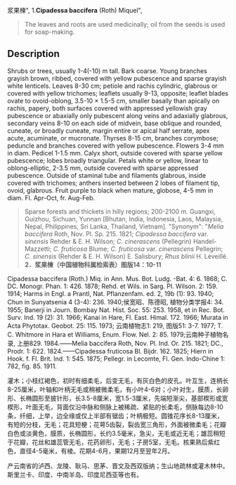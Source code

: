 浆果楝",
1.**Cipadessa baccifera** (Roth) Miquel",

> The leaves and roots are used medicinally; oil from the seeds is used for soap-making.

## Description
Shrubs or trees, usually 1-4(-10) m tall. Bark coarse. Young branches grayish brown, ribbed, covered with yellow pubescence and sparse grayish white lenticels. Leaves 8-30 cm; petiole and rachis cylindric, glabrous or covered with yellow trichomes; leaflets usually 9-13, opposite; leaflet blades ovate to ovoid-oblong, 3.5-10 × 1.5-5 cm, smaller basally than apically on rachis, papery, both surfaces covered with appressed yellowish gray pubescence or abaxially only pubescent along veins and adaxially glabrous, secondary veins 8-10 on each side of midvein, base oblique and rounded, cuneate, or broadly cuneate, margin entire or apical half serrate, apex acute, acuminate, or mucronate. Thyrses 8-15 cm, branches corymbose; peduncle and branches covered with yellow pubescence. Flowers 3-4 mm in diam. Pedicel 1-1.5 mm. Calyx short, outside covered with sparse yellow pubescence; lobes broadly triangular. Petals white or yellow, linear to oblong-elliptic, 2-3.5 mm, outside covered with sparse appressed pubescence. Outside of staminal tube and filaments glabrous, inside covered with trichomes; anthers inserted between 2 lobes of filament tip, ovoid, glabrous. Fruit purple to black when mature, globose, 4-5 mm in diam. Fl. Apr-Oct, fr. Aug-Feb.

> Sparse forests and thickets in hilly regions; 200-2100 m. Guangxi, Guizhou, Sichuan, Yunnan [Bhutan, India, Indonesia, Laos, Malaysia, Nepal, Philippines, Sri Lanka, Thailand, Vietnam].
  "Synonym": "*Melia baccifera* Roth, Nov. Pl. Sp. 215. 1821; *Cipadessa baccifera* var. *sinensis* Rehder &amp; E. H. Wilson; *C. cinerascens* (Pellegrin) Handel-Mazzetti; *C. fruticosa* Blume; *C. fruticosa* var. *cinerascens* Pellegrin; *C. sinensis* (Rehder &amp; E. H. Wilson) E. Salisbury; *Rhus blinii* H. Léveillé.
**2．浆果楝（中国植物科属检索表）图版14：10-11**

Cipadessa baccifera (Roth.) Miq. in Ann. Mus. Bot. Ludg. -Bat. 4: 6. 1868; C. DC. Monogr. Phan. 1: 426. 1878; Rehd. et Wils. in Sarg. Pl. Wilson. 2: 159. 1914; Harms in Engl. a Prantl, Nat. Pflanzenfam. ed. 2, 19b (1): 93. 1940; Chun in Sunyatsenia 4 (3-4): 236. 1940;侯宽昭、陈德昭, 植物分类学报4: 34. 1955; Banerji in Journ. Bombay Nat. Hist. Soc. 55: 253. 1958, et in Rec. Bot. Surv. Ind. 19 (2): 31. 1966; Kanai in Hare, Fl. East. Himal. 172. 1966; Murata in Acta Phytotax. Geobot. 25: 115. 1973; 云南植物志1: 219, 图版51: 3-7. 1977; T. C. Whitmore in Hara et Williams, Enum. Flow. Nel. 2: 85. 1979;云南种子植物名录, 上册829. 1984.——Melia baccifera Roth, Nov. Pl. Ind. Or. 215. 1821; DC., Prodr. 1: 622. 1824.——Cipadessa fruticosa Bl. Bijdr. 162. 1825; Hiern in Hook. f. Fl. Brit. Ind. 1: 545. 1875; Pellegr. in Lecomte, Fl. Gen. Indo-Chine 1: 782, fig. 85. 1911.

灌木；小枝红褐色，初时有细柔毛，后变无毛，有灰白色的皮孔。叶互生，连柄长8-25厘米，叶轴和叶柄无毛或稍被微柔毛，有小叶4-6对；小叶对生，膜质，长卵形、长椭圆形至披针形，长3.5-8厘米，宽1.5-3厘米，先端短渐尖，基部楔形或宽楔形，叶面无毛，背面仅沿中脉和侧脉上被稀疏、紧贴的长柔毛，侧脉每边8-10条，纤细，上举，边全缘或仅上半部有锯齿；叶柄极短。圆锥花序长8-13厘米，有短的分枝，无毛；花具短梗；花萼5齿裂，裂齿宽三角形，外面被微柔毛；花瓣白色或淡黄色，膜质，长椭圆形，长约3.5毫米，急尖，无毛或近无毛；雄蕊稍短于花瓣，花丝和雄蕊管无毛，花药卵形，无毛；子房5室，无毛。核果熟后紫红色，直径4-5毫米，有棱。花期4-6月，果期12月至翌年2月。

产云南省的泸西、龙陵、耿马、思茅、晋文及西双版纳；生山地疏林或灌木林中。斯里兰卡、印度、中南半岛、印度尼西亚等也有。

